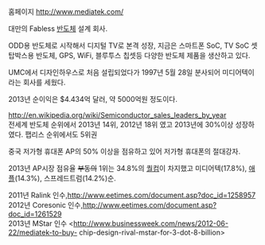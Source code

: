홈페이지 <http://www.mediatek.com/>

대만의 Fabless [반도체](%EB%B0%98%EB%8F%84%EC%B2%B4.md) 설계 회사.

ODD용 반도체로 시작해서 디지털 TV로 본격 성장, 지금은 스마트폰 SoC, TV SoC 셋탑박스용 반도체, GPS, WiFi, 블루투스
칩셋등 다양한 반도체 제품을 생산하고 있다.

UMC에서 디자인하우스로 처음 설립되었다가 1997년 5월 28일 분사되어 미디어텍이라는 회사를 세웠다.

2013년 순이익은 $4.434억 달러, 약 5000억원 정도이다.

<http://en.wikipedia.org/wiki/Semiconductor_sales_leaders_by_year>  
전세계 반도체 순위에서 2013년 14위, 2012년 18위 였고 2013년에 30%이상 성장하였다. 팹리스 순위에서도 5위권

중국 저가형 휴대폰 AP의 50% 이상을 점유하고 있어 저가형 휴대폰의 절대강자.

2013년 AP시장 점유율 <del>부동의</del> 1위는 34.8%의 [퀄컴](%ED%80%84%EC%BB%B4.md)이 차지했고
미디어텍(17.8%), [애플](%EC%95%A0%ED%94%8C.md)(14.3%), 스프레드트럼(14.2%)순.

2011년 Ralink 인수,<http://www.eetimes.com/document.asp?doc_id=1258957>  
2012년 Coresonic 인수,<http://www.eetimes.com/document.asp?doc_id=1261529>  
2013년 MStar 인수 <http://www.businessweek.com/news/2012-06-22/mediatek-to-buy-
chip-design-rival-mstar-for-3-dot-8-billion>

